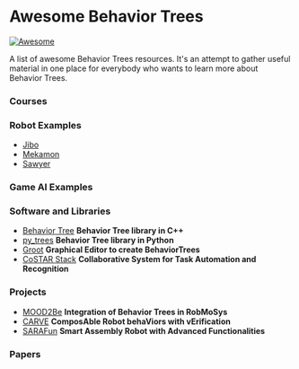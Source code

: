 Awesome Behavior Trees
================

[![Awesome](https://cdn.rawgit.com/sindresorhus/awesome/d7305f38d29fed78fa85652e3a63e154dd8e8829/media/badge.svg)](https://github.com/sindresorhus/awesome)


A list of awesome Behavior Trees resources.  It's an attempt to gather useful material in one place for everybody who wants to learn more about Behavior Trees.


### Courses ###

### Robot Examples ###

* [Jibo](https://github.com/jiborobot/jibo-sdk)
* [Mekamon](https://mekamon.com/)
* [Sawyer](http://mfg.rethinkrobotics.com/intera/Robot_Screen)

### Game AI Examples ###


### Software and Libraries ###
* [Behavior Tree](https://github.com/BehaviorTree/BehaviorTree.CPP) **Behavior Tree library in C++**
* [py_trees](https://github.com/stonier/py_trees) **Behavior Tree library in Python**
* [Groot](https://github.com/BehaviorTree/Groot) **Graphical Editor to create BehaviorTrees**
* [CoSTAR Stack](http://cpaxton.github.io/costar_stack/) **Collaborative System for Task Automation and Recognition**

### Projects ###
* [MOOD2Be](https://eurecat.org/en/portfolio-items/mood2be/) **Integration of Behavior Trees in RobMoSys**
* [CARVE](https://robmosys.eu/carve/) **ComposAble Robot behaViors with vErification**
* [SARAFun](http://h2020sarafun.eu/) **Smart Assembly Robot with Advanced Functionalities**

### Papers ###

